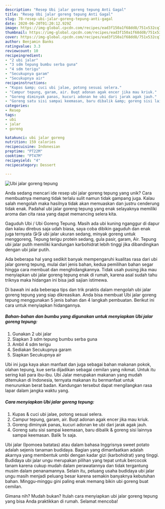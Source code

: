 ```yaml
---
description: "Resep Ubi jalar goreng tepung Anti Gagal"
title: "Resep Ubi jalar goreng tepung Anti Gagal"
slug: 78-resep-ubi-jalar-goreng-tepung-anti-gagal
date: 2020-06-20T01:20:12.929Z
image: https://img-global.cpcdn.com/recipes/ead3f150a1f68dd8/751x532cq70/ubi-jalar-goreng-tepung-foto-resep-utama.jpg
thumbnail: https://img-global.cpcdn.com/recipes/ead3f150a1f68dd8/751x532cq70/ubi-jalar-goreng-tepung-foto-resep-utama.jpg
cover: https://img-global.cpcdn.com/recipes/ead3f150a1f68dd8/751x532cq70/ubi-jalar-goreng-tepung-foto-resep-utama.jpg
author: Benjamin Banks
ratingvalue: 3.3
reviewcount: 10
recipeingredient:
- "2 ubi jalar"
- "3 sdm tepung bumbu serba guna"
- "4 sdm terigu"
- "Secukupnya garam"
- "Secukupnya air"
recipeinstructions:
- "Kupas &amp; cuci ubi jalae, potong sesuai selera."
- "Campur tepung, garam, air. Buqt adonan agak encer jika mau kriuk."
- "Goreng diminyak panas, kucuri adonan ke ubi dari jarak agak jauh."
- "Goreng satu sisi sampai keemasan, baru dibalik &amp; goreng sisi lainnya sampai keemasan. Balik 1x saja."
categories:
- Resep
tags:
- ubi
- jalar
- goreng

katakunci: ubi jalar goreng 
nutrition: 159 calories
recipecuisine: Indonesian
preptime: "PT22M"
cooktime: "PT47M"
recipeyield: "4"
recipecategory: Dessert

---
```



![Ubi jalar goreng tepung](https://img-global.cpcdn.com/recipes/ead3f150a1f68dd8/751x532cq70/ubi-jalar-goreng-tepung-foto-resep-utama.jpg)

Anda sedang mencari ide resep ubi jalar goreng tepung yang unik? Cara membuatnya memang tidak terlalu sulit namun tidak gampang juga. Kalau salah mengolah maka hasilnya tidak akan memuaskan dan justru cenderung tidak enak. Padahal ubi jalar goreng tepung yang enak selayaknya memiliki aroma dan cita rasa yang dapat memancing selera kita.

Gaguduh Ubi / Ubi Goreng Tepung. Masih ada ubi kuning nganggur di dapur dan kalau direbus saja udah biasa, saya coba dibikin gaguduh dan enak juga ternyata 😘😘 ubi jalar ukuran sedang, minyak goreng untuk menggoreng, Tepung terigu protein sedang, gula pasir, garam, Air. Tepung ubi jalar putih memiliki kandungan karbohidrat lebih tinggi jika dibandingkan dengan ubi jalar putih.

Ada beberapa hal yang sedikit banyak mempengaruhi kualitas rasa dari ubi jalar goreng tepung, mulai dari jenis bahan, kedua pemilihan bahan segar hingga cara membuat dan menghidangkannya. Tidak usah pusing jika mau menyiapkan ubi jalar goreng tepung enak di rumah, karena asal sudah tahu triknya maka hidangan ini bisa jadi sajian istimewa.


Di bawah ini ada beberapa tips dan trik praktis dalam mengolah ubi jalar goreng tepung yang siap dikreasikan. Anda bisa membuat Ubi jalar goreng tepung menggunakan 5 jenis bahan dan 4 langkah pembuatan. Berikut ini cara untuk menyiapkan hidangannya.

<!--inarticleads1-->

##### Bahan-bahan dan bumbu yang digunakan untuk menyiapkan Ubi jalar goreng tepung:

1. Gunakan 2 ubi jalar
1. Siapkan 3 sdm tepung bumbu serba guna
1. Ambil 4 sdm terigu
1. Sediakan Secukupnya garam
1. Siapkan Secukupnya air


Ubi ini juga kaya akan manfaat dan juga sebagai bahan makanan pokok, olahan tepung, kue serta dijadikan sebagai cemilan yang nikmat. Untuk itu sering kali para ibu-ibu. Ubi Jalar merupakan makanan yang mudah ditemukan di Indonesia, ternyata makanan itu bermanfaat untuk menurunkan berat badan. Kandungan tersebut dapat mengilangkan rasa lapar dalam jangka waktu yang. 

<!--inarticleads2-->

##### Cara menyiapkan Ubi jalar goreng tepung:

1. Kupas &amp; cuci ubi jalae, potong sesuai selera.
1. Campur tepung, garam, air. Buqt adonan agak encer jika mau kriuk.
1. Goreng diminyak panas, kucuri adonan ke ubi dari jarak agak jauh.
1. Goreng satu sisi sampai keemasan, baru dibalik &amp; goreng sisi lainnya sampai keemasan. Balik 1x saja.


Ubi jalar (Ipomoea batatas) atau dalam bahasa Inggrisnya sweet potato adalah sejenis tanaman budidaya. Bagian yang dimanfaatkan adalah akarnya yang membentuk umbi dengan kadar gizi (karbohidrat) yang tinggi. Budidaya ubi jalar ungu merupakan pilihan yang tepat untuk bercocok tanam karena cukup mudah dalam perawatannya dan tidak tergantung musim dalam penanamannya. Selain itu, peluang usaha budidaya ubi jalar ungu masih menjadi peluang besar karena semakin banyaknya kebutuhan bahan. Minggu-minggu gini paling enak memang bikin ubi goreng buat cemilan. 

Gimana nih? Mudah bukan? Itulah cara menyiapkan ubi jalar goreng tepung yang bisa Anda praktikkan di rumah. Selamat mencoba!

